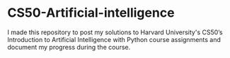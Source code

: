 # CS50-Artificial-intelligence

I made this repository to post my solutions to Harvard University's CS50’s Introduction to Artificial Intelligence with Python course assignments and document my progress during the course.

